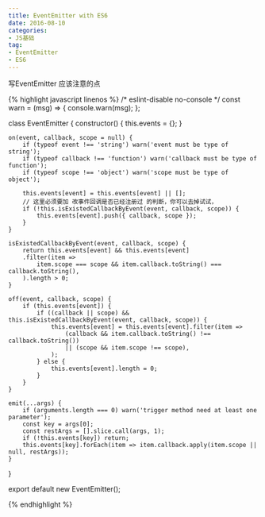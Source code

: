 ```yaml
---
title: EventEmitter with ES6
date: 2016-08-10
categories:
- JS基础
tag: 
- EventEmitter
- ES6
---
```


写EventEmitter 应该注意的点

{% highlight javascript linenos %}
/* eslint-disable no-console */
const warn = (msg) => { console.warn(msg); };

class EventEmitter {
	constructor() {
		this.events = {};
	}

	on(event, callback, scope = null) {
		if (typeof event !== 'string') warn('event must be type of string');
		if (typeof callback !== 'function') warn('callback must be type of function');
		if (typeof scope !== 'object') warn('scope must be type of object');

		this.events[event] = this.events[event] || [];
        // 这里必须要加 改事件回调是否已经注册过 的判断，你可以去掉试试，
		if (!this.isExistedCallbackByEvent(event, callback, scope)) {
			this.events[event].push({ callback, scope });
		}
	}

	isExistedCallbackByEvent(event, callback, scope) {
		return this.events[event] && this.events[event]
		.filter(item =>
			item.scope === scope && item.callback.toString() === callback.toString(),
		).length > 0;
	}

	off(event, callback, scope) {
		if (this.events[event]) {
			if ((callback || scope) && this.isExistedCallbackByEvent(event, callback, scope)) {
				this.events[event] = this.events[event].filter(item =>
					(callback && item.callback.toString() !== callback.toString())
					|| (scope && item.scope !== scope),
				);
			} else {
				this.events[event].length = 0;
			}
		}
	}

	emit(...args) {
		if (arguments.length === 0) warn('trigger method need at least one parameter');
		const key = args[0];
		const restArgs = [].slice.call(args, 1);
		if (!this.events[key]) return;
		this.events[key].forEach(item => item.callback.apply(item.scope || null, restArgs));
	}
}

export default new EventEmitter();

{% endhighlight %}
<!-- more -->